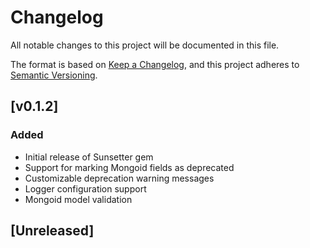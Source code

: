 # Changelog

All notable changes to this project will be documented in this file.

The format is based on [Keep a Changelog](https://keepachangelog.com/en/1.0.0/),
and this project adheres to [Semantic Versioning](https://semver.org/spec/v2.0.0.html).

## [v0.1.2]

### Added
- Initial release of Sunsetter gem
- Support for marking Mongoid fields as deprecated
- Customizable deprecation warning messages
- Logger configuration support
- Mongoid model validation 

## [Unreleased]
